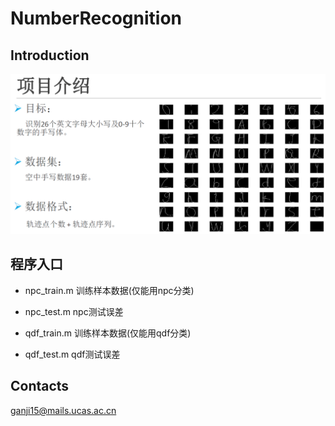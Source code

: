 # NumberRecognition

## Introduction
![简介](https://github.com/ganji15/NumberRecognition/blob/master/introduction.png)

## 程序入口
* npc_train.m
训练样本数据(仅能用npc分类)

* npc_test.m
npc测试误差

* qdf_train.m
训练样本数据(仅能用qdf分类)

* qdf_test.m
qdf测试误差

## Contacts
ganji15@mails.ucas.ac.cn
